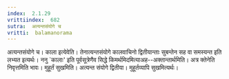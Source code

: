 ```yaml
---
index:  2.1.29
vrittiindex:  682
sutra:  अत्यन्तसंयोगे च
vritti:  balamanorama 
---
```


अत्यन्तसंयोगे च। काला इत्येवेति। तेनात्यन्तसंयोगे कालवाचिनो द्वितीयान्ताः सुबन्तेन सह वा समस्यन्त इति लभ्यत इत्यर्थः। ननु `कालाः' इति पूर्वसूत्रेणैव सिद्धे किमर्थमिदमित्याअह--अक्तान्तार्थमिति। अत्र क्तेनेति निवृत्तमिति भावः। मुहूर्तं सुखमिति। अत्यन्त संयोगे द्वितीया। मुहूर्तव्यापि सुखमित्यर्थः। 

